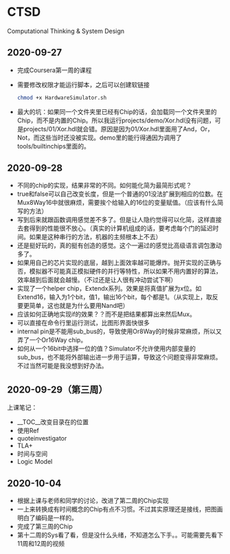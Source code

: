 # CTSD
Computational Thinking &amp; System Design



## 2020-09-27

+ 完成Coursera第一周的课程

+ 需要修改权限才能运行脚本，之后可以创建软链接

  ~~~bash
  chmod +x HardwareSimulator.sh
  ~~~

+ 最大的坑：如果同一个文件夹里已经有Chip的话，会加载同一个文件夹里的Chip，而不是内置的Chip。所以我运行projects/demo/Xor.hdl没有问题，可是projects/01/Xor.hdl就会错。原因是因为01/Xor.hdl里面用了And，Or，Not，而这些当时还没被实现。demo里的能行得通因为调用了tools/builtinchips里面的。




## 2020-09-28

+ 不同的chip的实现，结果非常的不同。如何能化简为最简形式呢？
+ true和false可以自己改变长度，但是一个普通的01没法扩展到相应的位数。在Mux8Way16中就很麻烦，需要挨个给输入的16位的变量赋值。（应该有什么简写的方法）
+ 写到后来就跟函数调用感觉差不多了。但是让人隐约觉得可以化简，这样直接去套得到的性能很不放心。（真实的计算机组成的话，要考虑每个门的延迟时间。如果是这种串行的方法，机器的主频根本上不去）
+ 还是挺好玩的，真的挺有创造的感觉。这个一遍过的感觉比高级语言调包激动多了。
+ 如果用自己的芯片实现的底层，越到上面效率越可能爆炸。抛开实现的正确与否，模拟器不可能真正模拟硬件的并行等特性，所以如果不用内置好的算法，效率越到后面就会越慢。（不过还是让人很有冲动尝试下啊）
+ 实现了一个helper chip，Extendx系列。效果是将真值扩展为x位。如Extend16，输入为1个bit，值1，输出16个bit，每个都是1。（从实现上，取反要更简单，这也就是为什么要用Nand吧）
+ 应该如何正确地实现if的效果？？而不是把结果都算出来然后Mux。
+ 可以直接在命令行里运行测试，比图形界面快很多
+ internal pin是不能用sub_bus的，导致使用Or8Way的时候非常麻烦，所以又弄了一个Or16Way chip。
+ 如何从一个16bit中选择一位的值？Simulator不允许使用内部变量的sub_bus，也不能将外部输出进一步用于运算，导致这个问题变得非常麻烦。不过当然可能是我没想到好办法。



## 2020-09-29（第三周）

上课笔记：

+ __TOC__改变目录在的位置
+ 使用Ref
+ quoteinvestigator
+ TLA+
+ 时间与空间
+ Logic Model

## 2020-10-04

+ 根据上课与老师和同学的讨论，改进了第二周的Chip实现
+ 一上来转换成有时间概念的Chip有点不习惯。不过其实原理还是接线，把图画明白了编码是一样的。
+ 完成了第三周的Chip
+ 第十二周的Sys看了看，但是没什么头绪，不知道怎么下手。。可能需要先看下11周和12周的视频





